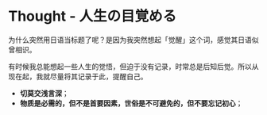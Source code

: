 # Thought - 人生の目覚める

为什么突然用日语当标题了呢？是因为我突然想起「觉醒」这个词，感觉其日语似曾相识。

有时候我总能想起一些人生的觉悟，但迫于没有记录，时常总是后知后觉。所以从现在起，我就尽量将其记录于此，提醒自己。

- **切莫交浅言深**；
- **物质是必需的，但不是首要因素，世俗是不可避免的，但不要忘记初心**；
